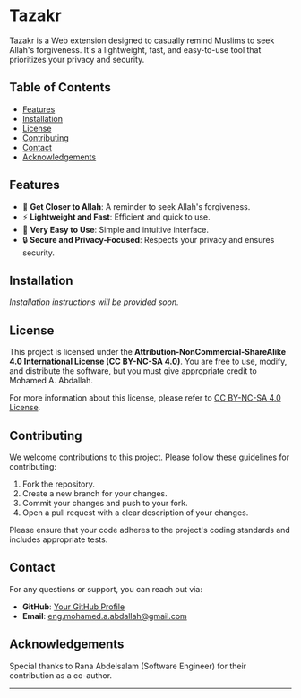 # Tazakr

Tazakr is a Web extension designed to casually remind Muslims to seek Allah's forgiveness. It's a lightweight, fast, and easy-to-use tool that prioritizes your privacy and security.

## Table of Contents

- [Features](#features)
- [Installation](#installation)
- [License](#license)
- [Contributing](#contributing)
- [Contact](#contact)
- [Acknowledgements](#acknowledgements)

## Features

- 🌟 **Get Closer to Allah**: A reminder to seek Allah's forgiveness.
- ⚡ **Lightweight and Fast**: Efficient and quick to use.
- 🧩 **Very Easy to Use**: Simple and intuitive interface.
- 🔒 **Secure and Privacy-Focused**: Respects your privacy and ensures security.

## Installation

_Installation instructions will be provided soon._

## License

This project is licensed under the **Attribution-NonCommercial-ShareAlike 4.0 International License (CC BY-NC-SA 4.0)**. You are free to use, modify, and distribute the software, but you must give appropriate credit to Mohamed A. Abdallah.

For more information about this license, please refer to [CC BY-NC-SA 4.0 License](https://creativecommons.org/licenses/by-nc-sa/4.0/).

## Contributing

We welcome contributions to this project. Please follow these guidelines for contributing:

1. Fork the repository.
2. Create a new branch for your changes.
3. Commit your changes and push to your fork.
4. Open a pull request with a clear description of your changes.

Please ensure that your code adheres to the project's coding standards and includes appropriate tests.

## Contact

For any questions or support, you can reach out via:

- **GitHub**: [Your GitHub Profile](https://github.com/MohamedAAbdallah)
- **Email**: eng.mohamed.a.abdallah@gmail.com

## Acknowledgements

Special thanks to Rana Abdelsalam (Software Engineer) for their contribution as a co-author.

---
